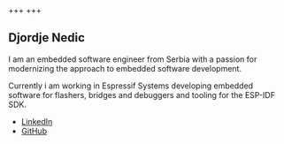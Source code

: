 +++
+++

## Djordje Nedic

I am an embedded software engineer from Serbia with a passion for modernizing the approach to embedded software development.

Currently i am working in Espressif Systems developing embedded software for flashers, bridges and debuggers and tooling for the ESP-IDF SDK.

* [LinkedIn](https://www.linkedin.com/in/djordje-nedic/)
* [GitHub](https://github.com/DNedic)
